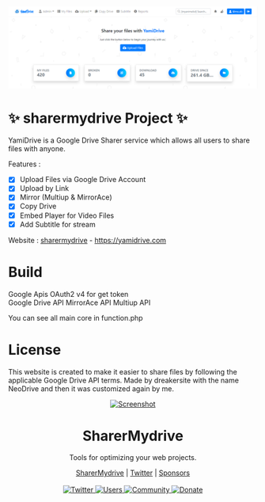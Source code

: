 ![Screenshoot](https://raw.githubusercontent.com/Akouji/YamiDrive-Google-Drive-Sharer/main/screenshot/dashboard.PNG)
# :sparkles: **sharermydrive Project** :sparkles:
YamiDrive is a Google Drive Sharer service which allows all users to share files with anyone.

Features :
- [x] Upload Files via Google Drive Account 
- [x] Upload by Link
- [x] Mirror (Multiup & MirrorAce)
- [x] Copy Drive
- [x] Embed Player for Video Files
- [x] Add Subtitle for stream

Website : [sharermydrive](https://neodrive.my.id/) - https://yamidrive.com

# Build
Google Apis OAuth2 v4 for get token<br>
Google Drive API
MirrorAce API
Multiup API

You can see all main core in function.php

# License
This website is created to make it easier to share files by following the applicable Google Drive API terms.
Made by dreakersite with the name NeoDrive and then it was customized again by me.

<p align="center">
  <a href="https://statically.io/screenshot/">
    <img src="https://raw.githubusercontent.com/streamdrive/sharermydrive/main/assets/img/favicon.ico" alt="Screenshot" height="80"/>
  </a>
</p>

<h1 align="center">SharerMydrive</h1>

<p align="center">Tools for optimizing your web projects.</p>

<p align="center">
  <a href="#">SharerMydrive</a> |
  <a href="#">Twitter</a> |
  <a href="#">Sponsors</a>
  <br /><br />
	<a href="https://twitter.com/staticallyio">
    <img src="https://img.shields.io/twitter/follow/staticallyio?label=Follow&style=social" alt="Twitter" />
  </a>
  <a href="https://statically.io">
    <img src="https://img.shields.io/badge/users-10K%2B-success" alt="Users" />
  </a>
  <a href="https://statically.discourse.group">
    <img src="https://img.shields.io/discourse/status?server=https%3A%2F%2Fstatically.discourse.group" alt="Community" />
  </a>
  <a href="https://www.patreon.com/fransallen">
    <img src="https://img.shields.io/badge/donate-Patreon-ff69b4" alt="Donate" />
  </a>
</p>
